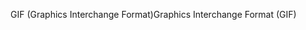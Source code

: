 <span data-ttu-id="2de06-101">GIF (Graphics Interchange Format)</span><span class="sxs-lookup"><span data-stu-id="2de06-101">Graphics Interchange Format (GIF)</span></span>